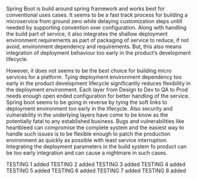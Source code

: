 Spring Boot is build around spring framework and works best for conventional uses cases. It seems to be a fast track process for building a microservice from ground zero while delaying customization steps untill needed by supporting convention over configuration. Along with handling the build part of service, it also integrates the shallow deployment environment requirements as part of packaging of service to reduce, if not avoid, environment dependency and requirements. But, this also means integration of deployment behaviour too early in the product’s development lifecycle.  

However, it does not seems to be the best choice for building micro services for a platform. Tying deployment environment dependency too early in the product development lifecycle significantly reduces flexibility in the deployment environment. Each layer from Design to Dev to QA to Prod needs enough open ended configuration for better handling of the service. Spring boot seems to be going in reverse by tying the soft links to deployment environment too early in the lifecycle. 
Also security and vulnerability in the underlying layers have come to be know as the potentially fatal to any established business. Bugs and vulnerabilities like heartbleed can compromise the complete system and the easiest way to handle such issues is to be flexible enough to patch the production environment as quickly as possible with least service interruption. Integrating the deployment parameters in the build system fo product can be too early integration and can cause a nightmare in such cases.

TESTING 1 added
TESTING 2 added
TESTING 3 added
TESTING 4 added
TESTING 5 added
TESTING 6 added
TESTING 7 added
TESTING 8 added




